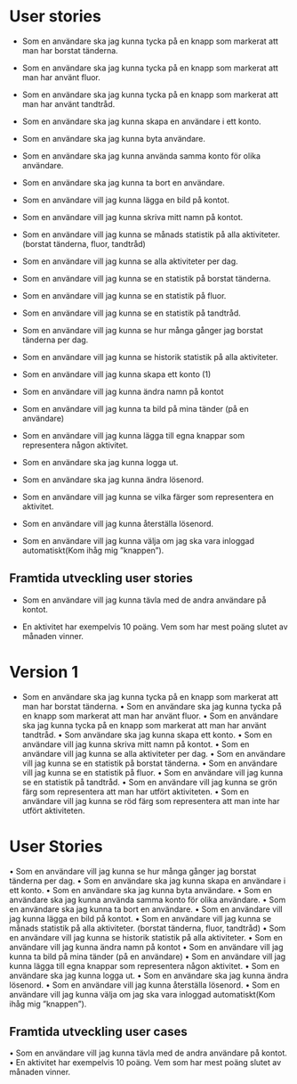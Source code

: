 # User stories

-   Som en användare ska jag kunna tycka på en knapp som markerat att man har borstat tänderna.
    
-   Som en användare ska jag kunna tycka på en knapp som markerat att man har använt fluor.
    
-   Som en användare ska jag kunna tycka på en knapp som markerat att man har använt tandtråd.
    
-   Som en användare ska jag kunna skapa en användare i ett konto.
    
-   Som en användare ska jag kunna byta användare.
    
-   Som en användare ska jag kunna använda samma konto för olika användare.
    
-   Som en användare ska jag kunna ta bort en användare.
    
-   Som en användare vill jag kunna lägga en bild på kontot.
    
-   Som en användare vill jag kunna skriva mitt namn på kontot.
    
-   Som en användare vill jag kunna se månads statistik på alla aktiviteter. (borstat tänderna, fluor, tandtråd)
    
-   Som en användare vill jag kunna se alla aktiviteter per dag.
    
-   Som en användare vill jag kunna se en statistik på borstat tänderna.
    
-   Som en användare vill jag kunna se en statistik på fluor.
    
-   Som en användare vill jag kunna se en statistik på tandtråd.
    
-   Som en användare vill jag kunna se hur många gånger jag borstat tänderna per dag.
    
-   Som en användare vill jag kunna se historik statistik på alla aktiviteter.
    
-   Som en användare vill jag kunna skapa ett konto (1)
    
-   Som en användare vill jag kunna ändra namn på kontot
    
-   Som en användare vill jag kunna ta bild på mina tänder (på en användare)
    
-   Som en användare vill jag kunna lägga till egna knappar som representera någon aktivitet.
    
-   Som en användare ska jag kunna logga ut.
    
-   Som en användare ska jag kunna ändra lösenord.
    
-   Som en användare vill jag kunna se vilka färger som representera en aktivitet.
    
-   Som en användare vill jag kunna återställa lösenord.
    
-   Som en användare vill jag kunna välja om jag ska vara inloggad automatiskt(Kom ihåg mig ”knappen”).

## Framtida utveckling user stories

-   Som en användare vill jag kunna tävla med de andra användare på kontot.
    
-   En aktivitet har exempelvis 10 poäng. Vem som har mest poäng slutet av månaden vinner.

# Version 1
-   Som en användare ska jag kunna tycka på en knapp som markerat att man har borstat tänderna.
•	Som en användare ska jag kunna tycka på en knapp som markerat att man har använt fluor.
•	Som en användare ska jag kunna tycka på en knapp som markerat att man har använt tandtråd.
•	Som användare ska jag kunna skapa ett konto.
•	Som en användare vill jag kunna skriva mitt namn på kontot.
•	Som en användare vill jag kunna se alla aktiviteter per dag. 
•	Som en användare vill jag kunna se en statistik på borstat tänderna.
•	Som en användare vill jag kunna se en statistik på fluor.
•	Som en användare vill jag kunna se en statistik på tandtråd.
•	Som en användare vill jag kunna se grön färg som representera att man har utfört aktiviteten.
•	Som en användare vill jag kunna se röd färg som representera att man inte har utfört aktiviteten.
# User Stories
•	Som en användare vill jag kunna se hur många gånger jag borstat tänderna per dag.
•	Som en användare ska jag kunna skapa en användare i ett konto. 
•	Som en användare ska jag kunna byta användare.
•	Som en användare ska jag kunna använda samma konto för olika användare. 
•	Som en användare ska jag kunna ta bort en användare.
•	Som en användare vill jag kunna lägga en bild på kontot.
•	Som en användare vill jag kunna se månads statistik på alla aktiviteter. (borstat tänderna, fluor, tandtråd)
•	Som en användare vill jag kunna se historik statistik på alla aktiviteter.
•	Som en användare vill jag kunna ändra namn på kontot
•	Som en användare vill jag kunna ta bild på mina tänder (på en användare) 
•	Som en användare vill jag kunna lägga till egna knappar som representera någon aktivitet.
•	Som en användare ska jag kunna logga ut.
•	Som en användare ska jag kunna ändra lösenord.
•	Som en användare vill jag kunna återställa lösenord.
•	Som en användare vill jag kunna välja om jag ska vara inloggad automatiskt(Kom ihåg mig ”knappen”). 
## Framtida utveckling user cases
•	Som en användare vill jag kunna tävla med de andra användare på kontot.
•	En aktivitet har exempelvis 10 poäng. Vem som har mest poäng slutet av månaden vinner. 



